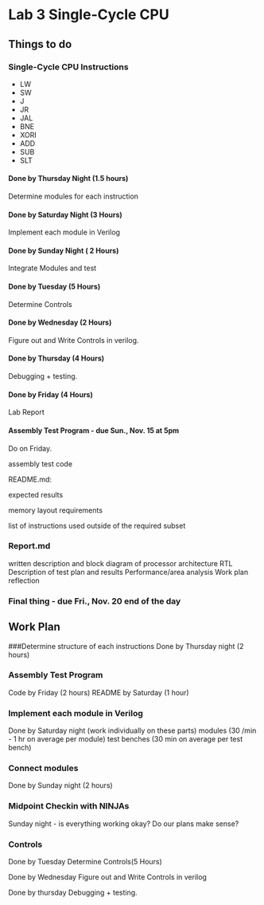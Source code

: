 # Lab 3 Single-Cycle CPU

## Things to do
### Single-Cycle CPU Instructions
- LW
- SW
- J
- JR
- JAL
- BNE
- XORI
- ADD
- SUB
- SLT

#### Done by Thursday Night (1.5 hours)
Determine modules for each instruction

#### Done by Saturday Night (3 Hours)
Implement each module in Verilog

#### Done by Sunday Night ( 2 Hours)
Integrate Modules and test

#### Done by Tuesday (5 Hours)
Determine Controls

#### Done by Wednesday (2 Hours)
Figure out and Write Controls in verilog.

#### Done by Thursday (4 Hours)
Debugging + testing.

#### Done by Friday (4 Hours)
Lab Report


#### Assembly Test Program - due Sun., Nov. 15 at 5pm
Do on Friday.

assembly test code

README.md:

expected results

memory layout requirements

list of instructions used outside of the required subset




### Report.md
written description and block diagram of processor architecture
RTL
Description of test plan and results
Performance/area analysis
Work plan reflection
### Final thing - due Fri., Nov. 20 end of the day


## Work Plan

###Determine structure of each instructions
Done by Thursday night (2 hours)

### Assembly Test Program
Code by Friday (2 hours)
README by Saturday (1 hour)


### Implement each module in Verilog
Done by Saturday night (work individually on these parts)
modules (30 /min - 1 hr on average per module)
test benches (30 min on average per test bench)

### Connect modules
Done by Sunday night (2 hours)

### Midpoint Checkin with NINJAs
Sunday night - is everything working okay?
Do our plans make sense?

### Controls
Done by Tuesday
Determine Controls(5 Hours)

Done by Wednesday
Figure out and Write Controls in verilog

Done by thursday
	Debugging + testing.

